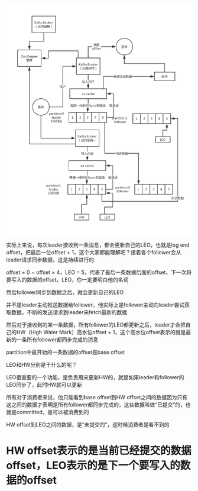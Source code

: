 
![](020_2、kafka高吞吐低延迟（零拷贝）%20(7).png)

实际上来说，每次leader接收到一条消息，都会更新自己的LEO，也就是log end offset，把最后一位offset + 1，这个大家都能理解吧？接着各个follower会从leader请求同步数据，这是持续进行的

offset = 0 ~ offset = 4，LEO = 5，代表了最后一条数据后面的offset，下一次将要写入的数据的offset，LEO，你一定要明白他的名词

然后follower同步到数据之后，就会更新自己的LEO

并不是leader主动推送数据给follower，他实际上是follower主动向leader尝试获取数据，不断的发送请求到leader来fetch最新的数据

然后对于接收到的某一条数据，所有follower的LEO都更新之后，leader才会把自己的HW（High Water Mark）高水位offset + 1，这个高水位offset表示的就是最新的一条所有follower都同步完成的消息

partition中最开始的一条数据的offset是base offset

LEO和HW分别是干什么的呢？

LEO很重要的一个功能，是负责用来更新HW的，就是如果leader和follower的LEO同步了，此时HW就可以更新

所有对于消费者来说，他只能看到base offset到HW offset之间的数据因为只有这之间的数据才表明是所有follower都同步完成的，这些数据叫做“已提交”的，也就是committed，是可以被消费到的

HW offset到LEO之间的数据，是“未提交的”，这时候消费者是看不到的

# HW offset表示的是当前已经提交的数据offset，LEO表示的是下一个要写入的数据的offset
